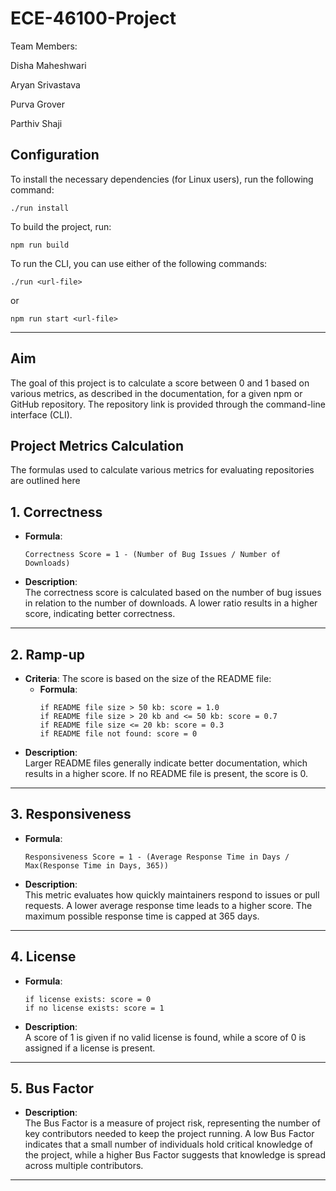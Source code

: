 # ECE-46100-Project

Team Members:

Disha Maheshwari

Aryan Srivastava

Purva Grover

Parthiv Shaji
## Configuration

To install the necessary dependencies (for Linux users), run the following command:
```
./run install
```

To build the project, run:
```
npm run build
```

To run the CLI, you can use either of the following commands:
```
./run <url-file>
```
or
```
npm run start <url-file>
```

---

## Aim

The goal of this project is to calculate a score between 0 and 1 based on various metrics, as described in the documentation, for a given npm or GitHub repository. The repository link is provided through the command-line interface (CLI).
## Project Metrics Calculation

 The formulas used to calculate various metrics for evaluating repositories are outlined here

## 1. Correctness

- **Formula**:  
  ```
  Correctness Score = 1 - (Number of Bug Issues / Number of Downloads)
  ```
- **Description**:  
  The correctness score is calculated based on the number of bug issues in relation to the number of downloads. A lower ratio results in a higher score, indicating better correctness.

---

## 2. Ramp-up

- **Criteria**: The score is based on the size of the README file:
  - **Formula**:
    ```
    if README file size > 50 kb: score = 1.0
    if README file size > 20 kb and <= 50 kb: score = 0.7
    if README file size <= 20 kb: score = 0.3
    if README file not found: score = 0
    ```
- **Description**:  
  Larger README files generally indicate better documentation, which results in a higher score. If no README file is present, the score is 0.

---

## 3. Responsiveness

- **Formula**:
  ```
  Responsiveness Score = 1 - (Average Response Time in Days / Max(Response Time in Days, 365))
  ```
- **Description**:  
  This metric evaluates how quickly maintainers respond to issues or pull requests. A lower average response time leads to a higher score. The maximum possible response time is capped at 365 days.

---

## 4. License

- **Formula**:
  ```
  if license exists: score = 0
  if no license exists: score = 1
  ```
- **Description**:  
  A score of 1 is given if no valid license is found, while a score of 0 is assigned if a license is present.

---

## 5. Bus Factor

- **Description**:  
  The Bus Factor is a measure of project risk, representing the number of key contributors needed to keep the project running. A low Bus Factor indicates that a small number of individuals hold critical knowledge of the project, while a higher Bus Factor suggests that knowledge is spread across multiple contributors.

---
